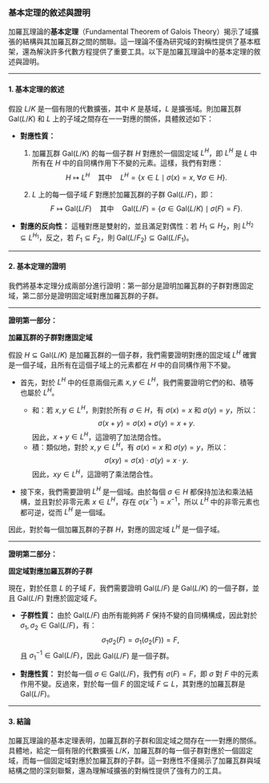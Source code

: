 ### **基本定理的敘述與證明**

加羅瓦理論的**基本定理**（Fundamental Theorem of Galois Theory）揭示了域擴張的結構與其加羅瓦群之間的關聯。這一理論不僅為研究域的對稱性提供了基本框架，還為解決許多代數方程提供了重要工具。以下是加羅瓦理論中的基本定理的敘述與證明。

---

#### **1. 基本定理的敘述**

假設 $L/K$ 是一個有限的代數擴張，其中 $K$ 是基域，$L$ 是擴張域。則加羅瓦群 $\text{Gal}(L/K)$ 和 $L$ 上的子域之間存在一一對應的關係，具體敘述如下：

- **對應性質：** 
  1. 加羅瓦群 $\text{Gal}(L/K)$ 的每一個子群 $H$ 對應於一個固定域 $L^H$，即 $L^H$ 是 $L$ 中所有在 $H$ 中的自同構作用下不變的元素。這樣，我們有對應：
  $$
  H \mapsto L^H \quad \text{其中} \quad L^H = \{ x \in L \mid \sigma(x) = x, \ \forall \sigma \in H \}.
  $$
  
  2. $L$ 上的每一個子域 $F$ 對應於加羅瓦群的子群 $\text{Gal}(L/F)$，即：
  $$
  F \mapsto \text{Gal}(L/F) \quad \text{其中} \quad \text{Gal}(L/F) = \{ \sigma \in \text{Gal}(L/K) \mid \sigma(F) = F \}.
  $$

- **對應的反向性：**
  這種對應是雙射的，並且滿足對偶性：若 $H_1 \subseteq H_2$，則 $L^{H_2} \subseteq L^{H_1}$，反之，若 $F_1 \subseteq F_2$，則 $\text{Gal}(L/F_2) \subseteq \text{Gal}(L/F_1)$。

---

#### **2. 基本定理的證明**

我們將基本定理分成兩部分進行證明：第一部分是證明加羅瓦群的子群對應固定域，第二部分是證明固定域對應加羅瓦群的子群。

---

**證明第一部分：** 

**加羅瓦群的子群對應固定域**

假設 $H \subseteq \text{Gal}(L/K)$ 是加羅瓦群的一個子群，我們需要證明對應的固定域 $L^H$ 確實是一個子域，且所有在這個子域上的元素都在 $H$ 中的自同構作用下不變。

- 首先，對於 $L^H$ 中的任意兩個元素 $x, y \in L^H$，我們需要證明它們的和、積等也屬於 $L^H$。
  - 和：若 $x, y \in L^H$，則對於所有 $\sigma \in H$，有 $\sigma(x) = x$ 和 $\sigma(y) = y$，所以：
    $$
    \sigma(x + y) = \sigma(x) + \sigma(y) = x + y.
    $$
    因此，$x + y \in L^H$，這證明了加法閉合性。
  - 積：類似地，對於 $x, y \in L^H$，有 $\sigma(x) = x$ 和 $\sigma(y) = y$，所以：
    $$
    \sigma(xy) = \sigma(x) \cdot \sigma(y) = x \cdot y.
    $$
    因此，$xy \in L^H$，這證明了乘法閉合性。
  
- 接下來，我們需要證明 $L^H$ 是一個域。由於每個 $\sigma \in H$ 都保持加法和乘法結構，並且對於非零元素 $x \in L^H$，存在 $\sigma(x^{-1}) = x^{-1}$，所以 $L^H$ 中的非零元素也都可逆，從而 $L^H$ 是一個域。

因此，對於每一個加羅瓦群的子群 $H$，對應的固定域 $L^H$ 是一個子域。

---

**證明第二部分：**

**固定域對應加羅瓦群的子群**

現在，對於任意 $L$ 的子域 $F$，我們需要證明 $\text{Gal}(L/F)$ 是 $\text{Gal}(L/K)$ 的一個子群，並且 $\text{Gal}(L/F)$ 對應於固定域 $F$。

- **子群性質：** 由於 $\text{Gal}(L/F)$ 由所有能夠將 $F$ 保持不變的自同構構成，因此對於 $\sigma_1, \sigma_2 \in \text{Gal}(L/F)$，有：
  $$
  \sigma_1 \sigma_2(F) = \sigma_1(\sigma_2(F)) = F,
  $$
  且 $\sigma_1^{-1} \in \text{Gal}(L/F)$，因此 $\text{Gal}(L/F)$ 是一個子群。

- **對應性質：** 對於每一個 $\sigma \in \text{Gal}(L/F)$，我們有 $\sigma(F) = F$，即 $\sigma$ 對 $F$ 中的元素作用不變。反過來，對於每一個 $F$ 的固定域 $F \subseteq L$，其對應的加羅瓦群是 $\text{Gal}(L/F)$。

---

#### **3. 結論**

加羅瓦理論的基本定理表明，加羅瓦群的子群和固定域之間存在一一對應的關係。具體地，給定一個有限的代數擴張 $L/K$，加羅瓦群的每一個子群對應於一個固定域，而每一個固定域對應於加羅瓦群的子群。這一對應性不僅揭示了加羅瓦群與域結構之間的深刻聯繫，還為理解域擴張的對稱性提供了強有力的工具。